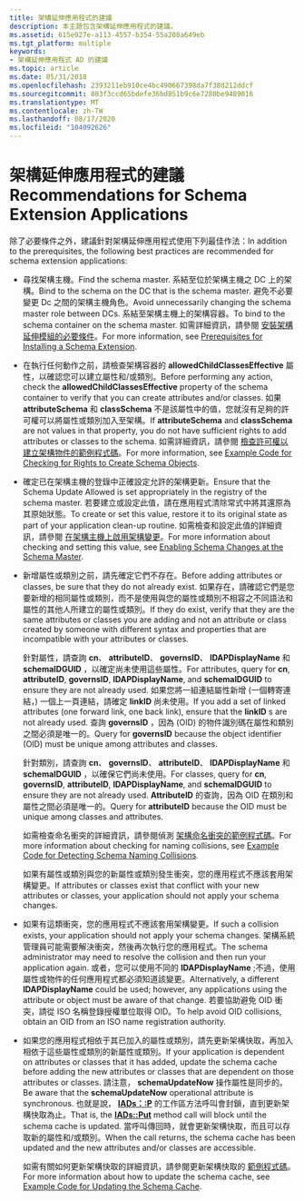 ```yaml
---
title: 架構延伸應用程式的建議
description: 本主題包含架構延伸應用程式的建議。
ms.assetid: 615e927e-a113-4557-b354-55a208a649eb
ms.tgt_platform: multiple
keywords:
- 架構延伸應用程式 AD 的建議
ms.topic: article
ms.date: 05/31/2018
ms.openlocfilehash: 2393211eb910ce4bc490667398da7f38d212ddcf
ms.sourcegitcommit: 803f3ccd65bdefe36bd851b9c6e7280be9489016
ms.translationtype: MT
ms.contentlocale: zh-TW
ms.lasthandoff: 08/17/2020
ms.locfileid: "104092626"
---
```

# <a name="recommendations-for-schema-extension-applications"></a><span data-ttu-id="fee19-104">架構延伸應用程式的建議</span><span class="sxs-lookup"><span data-stu-id="fee19-104">Recommendations for Schema Extension Applications</span></span>

<span data-ttu-id="fee19-105">除了必要條件之外，建議針對架構延伸應用程式使用下列最佳作法：</span><span class="sxs-lookup"><span data-stu-id="fee19-105">In addition to the prerequisites, the following best practices are recommended for schema extension applications:</span></span>

-   <span data-ttu-id="fee19-106">尋找架構主機。</span><span class="sxs-lookup"><span data-stu-id="fee19-106">Find the schema master.</span></span> <span data-ttu-id="fee19-107">系結至位於架構主機之 DC 上的架構。</span><span class="sxs-lookup"><span data-stu-id="fee19-107">Bind to the schema on the DC that is the schema master.</span></span> <span data-ttu-id="fee19-108">避免不必要變更 Dc 之間的架構主機角色。</span><span class="sxs-lookup"><span data-stu-id="fee19-108">Avoid unnecessarily changing the schema master role between DCs.</span></span> <span data-ttu-id="fee19-109">系結至架構主機上的架構容器。</span><span class="sxs-lookup"><span data-stu-id="fee19-109">To bind to the schema container on the schema master.</span></span> <span data-ttu-id="fee19-110">如需詳細資訊，請參閱 [安裝架構延伸模組的必要條件](prerequisites-for-installing-a-schema-extension.md)。</span><span class="sxs-lookup"><span data-stu-id="fee19-110">For more information, see [Prerequisites for Installing a Schema Extension](prerequisites-for-installing-a-schema-extension.md).</span></span>
-   <span data-ttu-id="fee19-111">在執行任何動作之前，請檢查架構容器的 **allowedChildClassesEffective** 屬性，以確認您可以建立屬性和/或類別。</span><span class="sxs-lookup"><span data-stu-id="fee19-111">Before performing any action, check the **allowedChildClassesEffective** property of the schema container to verify that you can create attributes and/or classes.</span></span> <span data-ttu-id="fee19-112">如果 **attributeSchema** 和 **classSchema** 不是該屬性中的值，您就沒有足夠的許可權可以將屬性或類別加入至架構。</span><span class="sxs-lookup"><span data-stu-id="fee19-112">If **attributeSchema** and **classSchema** are not values in that property, you do not have sufficient rights to add attributes or classes to the schema.</span></span> <span data-ttu-id="fee19-113">如需詳細資訊，請參閱 [檢查許可權以建立架構物件的範例程式碼](example-code-for-checking-for-rights-to-create-schema-objects.md)。</span><span class="sxs-lookup"><span data-stu-id="fee19-113">For more information, see [Example Code for Checking for Rights to Create Schema Objects](example-code-for-checking-for-rights-to-create-schema-objects.md).</span></span>
-   <span data-ttu-id="fee19-114">確定已在架構主機的登錄中正確設定允許的架構更新。</span><span class="sxs-lookup"><span data-stu-id="fee19-114">Ensure that the Schema Update Allowed is set appropriately in the registry of the schema master.</span></span> <span data-ttu-id="fee19-115">若要建立或設定此值，請在應用程式清除常式中將其還原為其原始狀態。</span><span class="sxs-lookup"><span data-stu-id="fee19-115">To create or set this value, restore it to its original state as part of your application clean-up routine.</span></span> <span data-ttu-id="fee19-116">如需檢查和設定此值的詳細資訊，請參閱 [在架構主機上啟用架構變更](enabling-schema-changes-at-the-schema-master.md)。</span><span class="sxs-lookup"><span data-stu-id="fee19-116">For more information about checking and setting this value, see [Enabling Schema Changes at the Schema Master](enabling-schema-changes-at-the-schema-master.md).</span></span>
-   <span data-ttu-id="fee19-117">新增屬性或類別之前，請先確定它們不存在。</span><span class="sxs-lookup"><span data-stu-id="fee19-117">Before adding attributes or classes, be sure that they do not already exist.</span></span> <span data-ttu-id="fee19-118">如果存在，請確認它們是您要新增的相同屬性或類別，而不是使用與您的屬性或類別不相容之不同語法和屬性的其他人所建立的屬性或類別。</span><span class="sxs-lookup"><span data-stu-id="fee19-118">If they do exist, verify that they are the same attributes or classes you are adding and not an attribute or class created by someone with different syntax and properties that are incompatible with your attributes or classes.</span></span>

    <span data-ttu-id="fee19-119">針對屬性，請查詢 **cn**、 **attributeID**、 **governsID**、 **lDAPDisplayName** 和 **schemaIDGUID** ，以確定尚未使用這些屬性。</span><span class="sxs-lookup"><span data-stu-id="fee19-119">For attributes, query for **cn**, **attributeID**, **governsID**, **lDAPDisplayName**, and **schemaIDGUID** to ensure they are not already used.</span></span> <span data-ttu-id="fee19-120">如果您將一組連結屬性新增 (一個轉寄連結，) 一個上一頁連結，請確定 **linkID** 尚未使用。</span><span class="sxs-lookup"><span data-stu-id="fee19-120">If you add a set of linked attributes (one forward link, one back link), ensure that the **linkID** s are not already used.</span></span> <span data-ttu-id="fee19-121">查詢 **governsID** ，因為 (OID) 的物件識別碼在屬性和類別之間必須是唯一的。</span><span class="sxs-lookup"><span data-stu-id="fee19-121">Query for **governsID** because the object identifier (OID) must be unique among attributes and classes.</span></span>

    <span data-ttu-id="fee19-122">針對類別，請查詢 **cn**、 **governsID**、 **attributeID**、 **lDAPDisplayName** 和 **schemaIDGUID** ，以確保它們尚未使用。</span><span class="sxs-lookup"><span data-stu-id="fee19-122">For classes, query for **cn**, **governsID**, **attributeID**, **lDAPDisplayName**, and **schemaIDGUID** to ensure they are not already used.</span></span> <span data-ttu-id="fee19-123">**AttributeID** 的查詢，因為 OID 在類別和屬性之間必須是唯一的。</span><span class="sxs-lookup"><span data-stu-id="fee19-123">Query for **attributeID** because the OID must be unique among classes and attributes.</span></span>

    <span data-ttu-id="fee19-124">如需檢查命名衝突的詳細資訊，請參閱偵測 [架構命名衝突的範例程式碼](example-code-for-detecting-schema-naming-collisions.md)。</span><span class="sxs-lookup"><span data-stu-id="fee19-124">For more information about checking for naming collisions, see [Example Code for Detecting Schema Naming Collisions](example-code-for-detecting-schema-naming-collisions.md).</span></span>

    <span data-ttu-id="fee19-125">如果有屬性或類別與您的新屬性或類別發生衝突，您的應用程式不應該套用架構變更。</span><span class="sxs-lookup"><span data-stu-id="fee19-125">If attributes or classes exist that conflict with your new attributes or classes, your application should not apply your schema changes.</span></span>

-   <span data-ttu-id="fee19-126">如果有這類衝突，您的應用程式不應該套用架構變更。</span><span class="sxs-lookup"><span data-stu-id="fee19-126">If such a collision exists, your application should not apply your schema changes.</span></span> <span data-ttu-id="fee19-127">架構系統管理員可能需要解決衝突，然後再次執行您的應用程式。</span><span class="sxs-lookup"><span data-stu-id="fee19-127">The schema administrator may need to resolve the collision and then run your application again.</span></span> <span data-ttu-id="fee19-128">或者，您可以使用不同的 **lDAPDisplayName** ;不過，使用屬性或物件的任何應用程式都必須知道該變更。</span><span class="sxs-lookup"><span data-stu-id="fee19-128">Alternatively, a different **lDAPDisplayName** could be used; however, any applications using the attribute or object must be aware of that change.</span></span> <span data-ttu-id="fee19-129">若要協助避免 OID 衝突，請從 ISO 名稱登錄授權單位取得 OID。</span><span class="sxs-lookup"><span data-stu-id="fee19-129">To help avoid OID collisions, obtain an OID from an ISO name registration authority.</span></span>
-   <span data-ttu-id="fee19-130">如果您的應用程式相依于其已加入的屬性或類別，請先更新架構快取，再加入相依于這些屬性或類別的新屬性或類別。</span><span class="sxs-lookup"><span data-stu-id="fee19-130">If your application is dependent on attributes or classes that it has added, update the schema cache before adding the new attributes or classes that are dependent on those attributes or classes.</span></span> <span data-ttu-id="fee19-131">請注意， **schemaUpdateNow** 操作屬性是同步的。</span><span class="sxs-lookup"><span data-stu-id="fee19-131">Be aware that the **schemaUpdateNow** operational attribute is synchronous.</span></span> <span data-ttu-id="fee19-132">也就是說， [**IADs：:P**](/windows/desktop/api/iads/nf-iads-iads-put) 的工作區方法呼叫會封鎖，直到更新架構快取為止。</span><span class="sxs-lookup"><span data-stu-id="fee19-132">That is, the [**IADs::Put**](/windows/desktop/api/iads/nf-iads-iads-put) method call will block until the schema cache is updated.</span></span> <span data-ttu-id="fee19-133">當呼叫傳回時，就會更新架構快取，而且可以存取新的屬性和/或類別。</span><span class="sxs-lookup"><span data-stu-id="fee19-133">When the call returns, the schema cache has been updated and the new attributes and/or classes are accessible.</span></span>

    <span data-ttu-id="fee19-134">如需有關如何更新架構快取的詳細資訊，請參閱更新架構快取的 [範例程式碼](example-code-for-updating-the-schema-cache.md)。</span><span class="sxs-lookup"><span data-stu-id="fee19-134">For more information about how to update the schema cache, see [Example Code for Updating the Schema Cache](example-code-for-updating-the-schema-cache.md).</span></span>

 

 